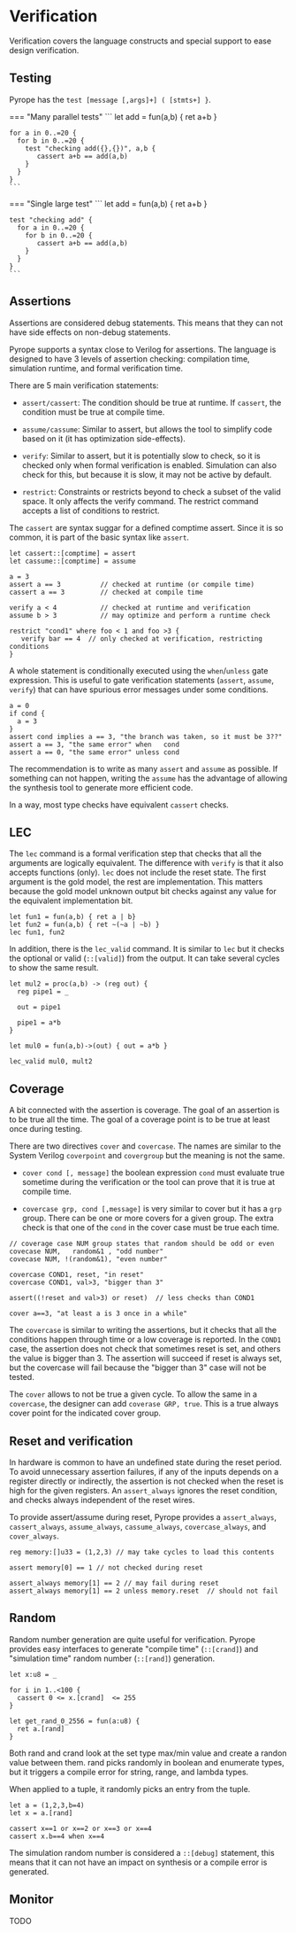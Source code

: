 # Verification

Verification covers the language constructs and special support to ease design verification.


## Testing

Pyrope has the `test [message [,args]+] ( [stmts+] }`. 

=== "Many parallel tests"
    ```
    let add = fun(a,b) { ret a+b }

    for a in 0..=20 {
      for b in 0..=20 {
        test "checking add({},{})", a,b {
           cassert a+b == add(a,b)
        }
      }
    }
    ```

=== "Single large test"
    ```
    let add = fun(a,b) { ret a+b }

    test "checking add" {
      for a in 0..=20 {
        for b in 0..=20 {
           cassert a+b == add(a,b)
        }
      }
    }
    ```

## Assertions

Assertions are considered debug statements. This means that they can not
have side effects on non-debug statements.

Pyrope supports a syntax close to Verilog for assertions. The language is
designed to have 3 levels of assertion checking: compilation time,
simulation runtime, and formal verification time.

There are 5 main verification statements:

* `assert/cassert`: The condition should be true at runtime. If `cassert`, the
  condition must be true at compile time.

* `assume/cassume`: Similar to assert, but allows the tool to simplify code based on it
  (it has optimization side-effects).

* `verify`: Similar to assert, but it is potentially slow to check, so it is
  checked only when formal verification is enabled. Simulation can also check
  for this, but because it is slow, it may not be active by default.

* `restrict`: Constraints or restricts beyond to check a subset of the
  valid space. It only affects the verify command. The restrict command
  accepts a list of conditions to restrict.



The `cassert` are syntax suggar for a defined comptime assert. Since it is so
common, it is part of the basic syntax like `assert`.

```pyrope
let cassert::[comptime] = assert
let cassume::[comptime] = assume
```

```pyrope
a = 3
assert a == 3          // checked at runtime (or compile time)
cassert a == 3         // checked at compile time

verify a < 4           // checked at runtime and verification
assume b > 3           // may optimize and perform a runtime check

restrict "cond1" where foo < 1 and foo >3 {
   verify bar == 4  // only checked at verification, restricting conditions
}
```

A whole statement is conditionally executed using the `when`/`unless` gate expression.
This is useful to gate verification statements (`assert`, `assume`, `verify`)
that can have spurious error messages under some conditions.


```pyrope
a = 0
if cond {
  a = 3
}
assert cond implies a == 3, "the branch was taken, so it must be 3??"
assert a == 3, "the same error" when   cond
assert a == 0, "the same error" unless cond
```


The recommendation is to write as many `assert` and `assume` as possible. If
something can not happen, writing the `assume` has the advantage of allowing
the synthesis tool to generate more efficient code.

In a way, most type checks have equivalent `cassert` checks.

## LEC

The `lec` command is a formal verification step that checks that all the
arguments are logically equivalent. The difference with `verify` is that it
also accepts functions (only). `lec` does not include the reset state. The
first argument is the gold model, the rest are implementation. This matters
because the gold model unknown output bit checks against any value for the
equivalent implementation bit.

```
let fun1 = fun(a,b) { ret a | b}
let fun2 = fun(a,b) { ret ~(~a | ~b) }
lec fun1, fun2
```

In addition, there is the `lec_valid` command. It is similar to `lec` but it
checks the optional or valid (`::[valid]`) from the output. It can take several
cycles to show the same result.

```
let mul2 = proc(a,b) -> (reg out) {
  reg pipe1 = _

  out = pipe1

  pipe1 = a*b
}

let mul0 = fun(a,b)->(out) { out = a*b }

lec_valid mul0, mult2
```

## Coverage

A bit connected with the assertion is coverage. The goal of an assertion is to be
true all the time. The goal of a coverage point is to be true at least once
during testing.


There are two directives `cover` and `covercase`. The names are similar to the
System Verilog `coverpoint` and `covergroup` but the meaning is not the same.

* `cover cond [, message]` the boolean expression `cond` must evaluate true
  sometime during the verification or the tool can prove that it is true at
  compile time.

* `covercase grp, cond [,message]` is very similar to cover but it has a `grp`
  group. There can be one or more covers for a given group. The extra check is
  that one of the `cond` in the cover case must be true each time.


```pyrope
// coverage case NUM group states that random should be odd or even
covecase NUM,   random&1 , "odd number"
covecase NUM, !(random&1), "even number"

covercase COND1, reset, "in reset"
covercase COND1, val>3, "bigger than 3"

assert((!reset and val>3) or reset)  // less checks than COND1

cover a==3, "at least a is 3 once in a while"
```

The `covercase` is similar to writing the assertions, but it checks that all
the conditions happen through time or a low coverage is reported. In the
`COND1` case, the assertion does not check that sometimes reset is set, and
others the value is bigger than 3.  The assertion will succeed if reset is always
set, but the covercase will fail because the "bigger than 3" case will not be
tested.


The `cover` allows to not be true a given cycle. To allow the same in a
`covercase`, the designer can add `coverase GRP, true`. This is a true always
cover point for the indicated cover group.


## Reset and verification

In hardware is common to have an undefined state during the reset period. To
avoid unnecessary assertion failures, if any of the inputs depends on a
register directly or indirectly, the assertion is not checked when the reset is
high for the given registers. An `assert_always` ignores the reset condition,
and checks always independent of the reset wires.


To provide assert/assume during reset, Pyrope provides a `assert_always`,
`cassert_always`, `assume_always`, `cassume_always`, `covercase_always`, and
`cover_always`.

```
reg memory:[]u33 = (1,2,3) // may take cycles to load this contents

assert memory[0] == 1 // not checked during reset

assert_always memory[1] == 2 // may fail during reset
assert_always memory[1] == 2 unless memory.reset  // should not fail
```

## Random

Random number generation are quite useful for verification. Pyrope provides
easy interfaces to generate "compile time" (`::[crand]`) and "simulation time"
random number (`::[rand]`) generation.


```
let x:u8 = _

for i in 1..<100 {
  cassert 0 <= x.[crand]  <= 255
}

let get_rand_0_2556 = fun(a:u8) {
  ret a.[rand]
}
```

Both rand and crand look at the set type max/min value and create a randon value
between them. rand picks randomly in boolean and enumerate types, but it triggers
a compile error for string, range, and lambda types.

When applied to a tuple, it randomly picks an entry from the tuple.

```
let a = (1,2,3,b=4)
let x = a.[rand]

cassert x==1 or x==2 or x==3 or x==4
cassert x.b==4 when x==4
```

The simulation random number is considered a `::[debug]` statement, this means
that it can not have an impact on synthesis or a compile error is generated.

## Monitor

TODO

